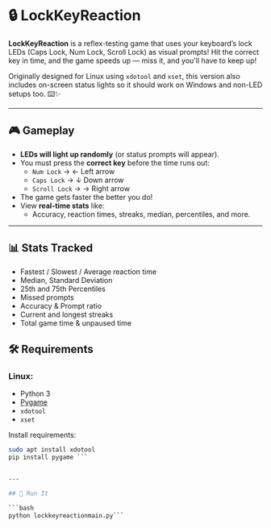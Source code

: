 # 🔒 LockKeyReaction

**LockKeyReaction** is a reflex-testing game that uses your keyboard’s lock LEDs (Caps Lock, Num Lock, Scroll Lock) as visual prompts! Hit the correct key in time, and the game speeds up — miss it, and you'll have to keep up!

Originally designed for Linux using `xdotool` and `xset`, this version also includes on-screen status lights so it should work on Windows and non-LED setups too. ⌨️✨

---

## 🎮 Gameplay

- **LEDs will light up randomly** (or status prompts will appear).
- You must press the **correct key** before the time runs out:
  - `Num Lock` → ← Left arrow
  - `Caps Lock` → ↓ Down arrow
  - `Scroll Lock` → → Right arrow
- The game gets faster the better you do!
- View **real-time stats** like:
  - Accuracy, reaction times, streaks, median, percentiles, and more.

---


## 📊 Stats Tracked

- Fastest / Slowest / Average reaction time  
- Median, Standard Deviation  
- 25th and 75th Percentiles  
- Missed prompts  
- Accuracy & Prompt ratio  
- Current and longest streaks  
- Total game time & unpaused time  

## 🛠️ Requirements

### Linux:
- Python 3
- [Pygame](https://www.pygame.org/)
- `xdotool`
- `xset`

Install requirements:

```bash
sudo apt install xdotool
pip install pygame ```


---

## 🚀 Run It

```bash
python lockkeyreactionmain.py```

